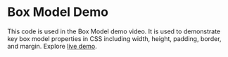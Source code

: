# Box Model Demo
This code is used in the Box Model demo video. It is used to demonstrate key box model properties in CSS including width, height, padding, border, and margin. Explore [live demo](https://cyberthread.github.io/boxModel_demo/).
